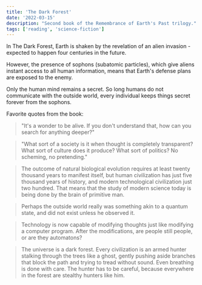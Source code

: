 ```yaml
---
title: 'The Dark Forest'
date: '2022-03-15'
description: "Second book of the Remembrance of Earth's Past trilogy."
tags: ['reading', 'science-fiction']
---
```


In The Dark Forest, Earth is shaken by the revelation of an alien invasion - expected to happen four centuries in the future.

However, the presence of sophons (subatomic particles), which give aliens instant access to all human information, means that Earth's defense plans are exposed to the enemy.

Only the human mind remains a secret. So long humans do not communicate with the outside world, every individual keeps things secret forever from the sophons.

Favorite quotes from the book:

> "It's a wonder to be alive. If you don't understand that, how can you search for anything deeper?"

> "What sort of a society is it when thought is completely transparent? What sort of culture does it produce? What sort of politics? No scheming, no pretending."

> The outcome of natural biological evolution requires at least twenty thousand years to manifest itself, but human civilization has just five thousand years of history, and modern technological civilization just two hundred. That means that the study of modern science today is being done by the brain of primitive man.

> Perhaps the outside world really was something akin to a quantum state, and did not exist unless he observed it.

> Technology is now capable of modifying thoughts just like modifying a computer program. After the modifications, are people still people, or are they automatons?

> The universe is a dark forest. Every civilization is an armed hunter stalking through the trees like a ghost, gently pushing aside branches that block the path and trying to tread without sound. Even breathing is done with care. The hunter has to be careful, because everywhere in the forest are stealthy hunters like him.
